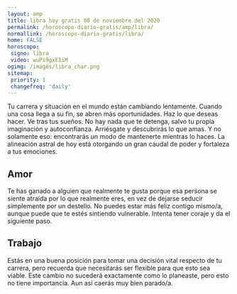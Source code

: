 ```yaml
---
layout: amp
title: libra hoy gratis 08 de noviembre del 2020 
permalink: /horoscopo-diario-gratis/amp/libra/
normallink: /horoscopo-diario-gratis/libra/
home: FALSE
horoscopo:
 signo: libra
 video: wuPi9gxE1iM
ogimg: /images/libra_char.png
sitemap:
 priority: 1
 changefreq: 'daily'
---
```



Tu carrera y situación en el mundo están cambiando lentamente. Cuando una cosa llega a su fin, se abren más oportunidades. Haz lo que deseas hacer. Ve tras tus sueños. No hay nada que te detenga, salvo tu propia imaginación y autoconfianza. Arriésgate y descubrirás lo que amas. Y no solamente eso: encontrarás un modo de mantenerte mientras lo haces. La alineación astral de hoy está otorgando un gran caudal de poder y fortaleza a tus emociones.

## Amor

Te has ganado a alguien que realmente te gusta porque esa persona se siente atraída por lo que realmente eres, en vez de dejarse seducir simplemente por un destello. No puedes estar más feliz contigo mismo/a, aunque puede que te estés sintiendo vulnerable. Intenta tener coraje y da el siguiente paso.

## Trabajo

Estás en una buena posición para tomar una decisión vital respecto de tu carrera, pero recuerda que necesitarás ser flexible para que esto sea viable. Este cambio no sucederá exactamente como lo planeaste, pero esto no tiene importancia. Aun así caerás muy bien parado/a.